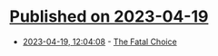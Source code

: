 # [Published on 2023-04-19](index.md)

* [2023-04-19, 12:04:08](https://lobste.rs/s/xcijsl/fatal_choice) - [The Fatal Choice](https://vanemden.wordpress.com/2010/08/31/the-fatal-choice/)
